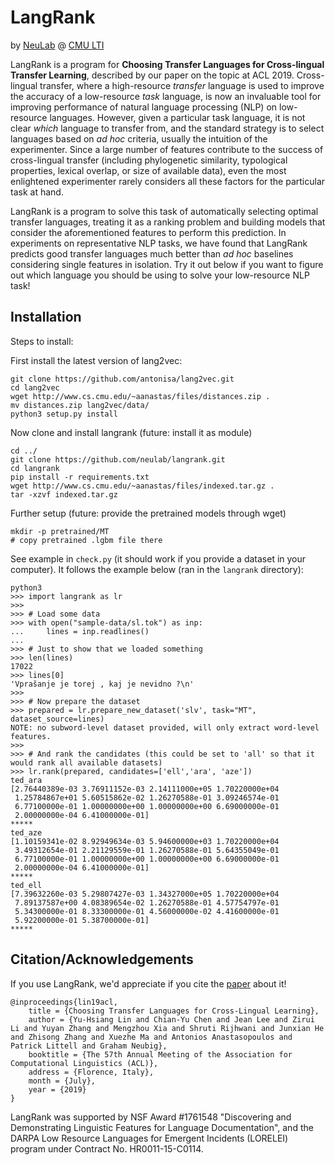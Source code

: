 # LangRank
by [NeuLab](http://www.cs.cmu.edu/~neulab/) @ [CMU LTI](https://lti.cs.cmu.edu)

LangRank is a program for **Choosing Transfer Languages for Cross-lingual Transfer Learning**, described by our paper on the topic at ACL 2019.
Cross-lingual transfer, where a high-resource *transfer* language is used to improve the accuracy of a low-resource *task* language, is now an invaluable tool for improving performance of natural language processing (NLP) on low-resource languages.
However, given a particular task language, it is not clear *which* language to transfer from, and the standard strategy is to select languages based on *ad hoc* criteria, usually the intuition of the experimenter.
Since a large number of features contribute to the success of cross-lingual transfer (including phylogenetic similarity, typological properties, lexical overlap, or size of available data), even the most enlightened experimenter rarely considers all these factors for the particular task at hand.

LangRank is a program to solve this task of automatically selecting optimal transfer languages, treating it as a ranking problem and building models that consider the aforementioned features to perform this prediction.
In experiments on representative NLP tasks, we have found that LangRank predicts good transfer languages much better than *ad hoc* baselines considering single features in isolation.
Try it out below if you want to figure out which language you should be using to solve your low-resource NLP task!

## Installation

Steps to install:

First install the latest version of lang2vec:

    git clone https://github.com/antonisa/lang2vec.git
    cd lang2vec
    wget http://www.cs.cmu.edu/~aanastas/files/distances.zip .
    mv distances.zip lang2vec/data/
    python3 setup.py install
    
Now clone and install langrank (future: install it as module)

    cd ../
    git clone https://github.com/neulab/langrank.git
    cd langrank
    pip install -r requirements.txt
    wget http://www.cs.cmu.edu/~aanastas/files/indexed.tar.gz .
    tar -xzvf indexed.tar.gz

Further setup (future: provide the pretrained models through wget)

    mkdir -p pretrained/MT
    # copy pretrained .lgbm file there

See example in ``check.py`` (it should work if you provide a dataset in your computer).
It follows the example below (ran in the ``langrank`` directory):

    python3
    >>> import langrank as lr
    >>>
    >>> # Load some data
    >>> with open("sample-data/sl.tok") as inp:
    ...     lines = inp.readlines()
    ... 
    >>> # Just to show that we loaded something
    >>> len(lines) 
    17022
    >>> lines[0]
    'Vprašanje je torej , kaj je nevidno ?\n'
    >>> 
    >>> # Now prepare the dataset
    >>> prepared = lr.prepare_new_dataset('slv', task="MT", dataset_source=lines)
    NOTE: no subword-level dataset provided, will only extract word-level features.
    >>>
    >>> # And rank the candidates (this could be set to 'all' so that it would rank all available datasets)
    >>> lr.rank(prepared, candidates=['ell','ara', 'aze'])
    ted_ara
    [2.76440389e-03 3.76911152e-03 2.14111000e+05 1.70220000e+04
     1.25784867e+01 5.60515862e-02 1.26270588e-01 3.09246574e-01
     6.77100000e-01 1.00000000e+00 1.00000000e+00 6.69000000e-01
     2.00000000e-04 6.41000000e-01]
    *****
    ted_aze
    [1.10159341e-02 8.92949634e-03 5.94600000e+03 1.70220000e+04
     3.49312654e-01 2.21129559e-01 1.26270588e-01 5.64355049e-01
     6.77100000e-01 1.00000000e+00 1.00000000e+00 6.69000000e-01
     2.00000000e-04 6.41000000e-01]
    *****
    ted_ell
    [7.39632260e-03 5.29807427e-03 1.34327000e+05 1.70220000e+04
     7.89137587e+00 4.08389654e-02 1.26270588e-01 4.57754797e-01
     5.34300000e-01 8.33300000e-01 4.56000000e-02 4.41600000e-01
     5.92200000e-01 5.38700000e-01]
    *****


## Citation/Acknowledgements

If you use LangRank, we'd appreciate if you cite the [paper](http://arxiv.org/abs/1903.07926) about it!

    @inproceedings{lin19acl,
        title = {Choosing Transfer Languages for Cross-Lingual Learning},
        author = {Yu-Hsiang Lin and Chian-Yu Chen and Jean Lee and Zirui Li and Yuyan Zhang and Mengzhou Xia and Shruti Rijhwani and Junxian He and Zhisong Zhang and Xuezhe Ma and Antonios Anastasopoulos and Patrick Littell and Graham Neubig},
        booktitle = {The 57th Annual Meeting of the Association for Computational Linguistics (ACL)},
        address = {Florence, Italy},
        month = {July},
        year = {2019}
    }

LangRank was supported by NSF Award #1761548 "Discovering and Demonstrating Linguistic Features for Language Documentation", and the DARPA Low Resource Languages for Emergent Incidents (LORELEI) program under Contract No. HR0011-15-C0114.
